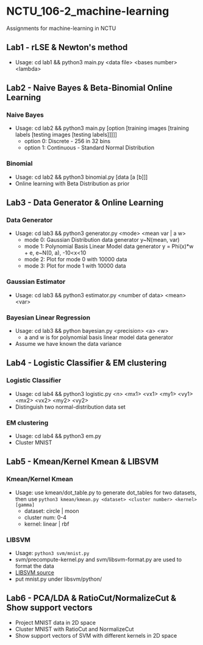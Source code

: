 # NCTU\_106-2\_machine-learning
Assignments for machine-learning in NCTU

## Lab1 - rLSE & Newton's method
- Usage: cd lab1 && python3 main.py &lt;data file&gt; &lt;bases number&gt; &lt;lambda&gt;

## Lab2 - Naive Bayes & Beta-Binomial Online Learning
### Naive Bayes
- Usage: cd lab2 && python3 main.py \[option \[training images \[training labels \[testing images \[testing labels\]\]\]\]\]
  - option 0: Discrete - 256 in 32 bins
  - option 1: Continuous - Standard Normal Distribution

### Binomial
- Usage: cd lab2 && python3 binomial.py \[data \[a \[b\]\]\]
- Online learning with Beta Distribution as prior

## Lab3 - Data Generator & Online Learning
### Data Generator
- Usage: cd lab3 && python3 generator.py &lt;mode&gt; &lt;mean var | a w&gt;
  - mode 0: Gaussian Distribution data generator y~N(mean, var)
  - mode 1: Polynomial Basis Linear Model data generator y = Phi(x)\*w + e, e~N(0, a), -10&lt;x&lt;10
  - mode 2: Plot for mode 0 with 10000 data
  - mode 3: Plot for mode 1 with 10000 data

### Gaussian Estimator
- Usage: cd lab3 && python3 estimator.py &lt;number of data&gt; &lt;mean&gt; &lt;var&gt;

### Bayesian Linear Regression
- Usage: cd lab3 && python bayesian.py &lt;precision&gt; &lt;a&gt; &lt;w&gt;
  - a and w is for polynomial basis linear model data generator
- Assume we have known the data variance

## Lab4 - Logistic Classifier & EM clustering
### Logistic Classifier
- Usage: cd lab4 && python3 logistic.py &lt;n&gt; &lt;mx1&gt; &lt;vx1&gt; &lt;my1&gt; &lt;vy1&gt; &lt;mx2&gt; &lt;vx2&gt; &lt;my2&gt; &lt;vy2&gt;
- Distinguish two normal-distribution data set

### EM clustering
- Usage: cd lab4 && python3 em.py
- Cluster MNIST

## Lab5 - Kmean/Kernel Kmean & LIBSVM
### Kmean/Kernel Kmean
- Usage: use kmean/dot\_table.py to generate dot\_tables for two datasets, then use `python3 kmean/kmean.py <dataset> <cluster number> <kernel> [gamma]`
  - dataset: circle | moon
  - cluster num: 0-4
  - kernel: linear | rbf

### LIBSVM
- Usage: `python3 svm/mnist.py`
- svm/precompute-kernel.py and svm/libsvm-format.py are used to format the data
- [LIBSVM source](https://www.csie.ntu.edu.tw/~cjlin/libsvm/)
- put mnist.py under libsvm/python/

## Lab6 - PCA/LDA & RatioCut/NormalizeCut & Show support vectors
- Project MNIST data in 2D space
- Cluster MNIST with RatioCut and NormalizeCut
- Show support vectors of SVM with different kernels in 2D space
